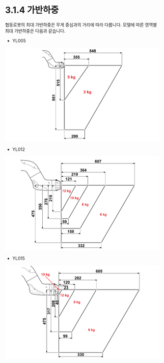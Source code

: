 # 3.1.4 가반하중

협동로봇의 최대 가반하중은 무게 중심과의 거리에 따라 다릅니다. 모델에 따른 영역별 최대 가반하중은 다음과 같습니다.

* YL005

![](../../.gitbook/assets/yl005_payload.png)

* YL012

![](../../.gitbook/assets/yl012_payload.png)

* YL015

![](../../.gitbook/assets/yl015_payload.png)

